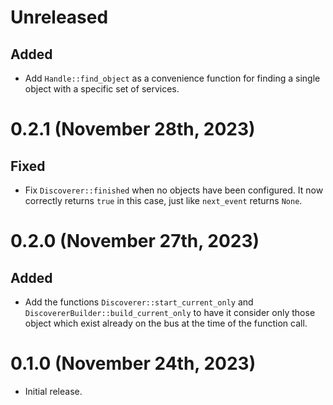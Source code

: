 # Unreleased

## Added

- Add `Handle::find_object` as a convenience function for finding a single object with a specific
  set of services.


# 0.2.1 (November 28th, 2023)

## Fixed

- Fix `Discoverer::finished` when no objects have been configured. It now correctly returns `true`
  in this case, just like `next_event` returns `None`.


# 0.2.0 (November 27th, 2023)

## Added

- Add the functions `Discoverer::start_current_only` and `DiscovererBuilder::build_current_only` to
  have it consider only those object which exist already on the bus at the time of the function
  call.


# 0.1.0 (November 24th, 2023)

- Initial release.
